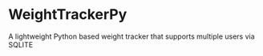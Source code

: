 # WeightTrackerPy
A lightweight Python based weight tracker that supports multiple users via SQLITE
